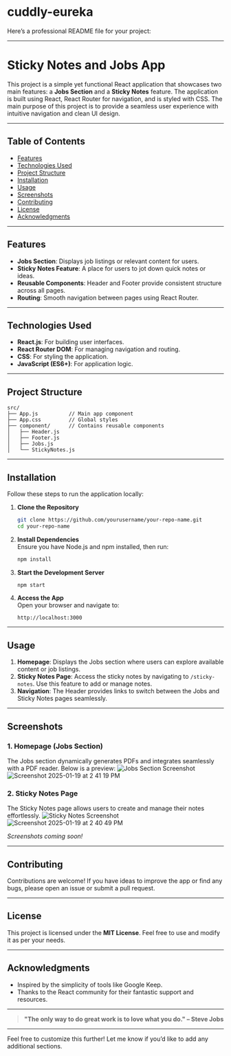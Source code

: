 # cuddly-eureka

Here’s a professional README file for your project:

---

# Sticky Notes and Jobs App

This project is a simple yet functional React application that showcases two main features: a **Jobs Section** and a **Sticky Notes** feature. The application is built using React, React Router for navigation, and is styled with CSS. The main purpose of this project is to provide a seamless user experience with intuitive navigation and clean UI design.

---

## Table of Contents
- [Features](#features)
- [Technologies Used](#technologies-used)
- [Project Structure](#project-structure)
- [Installation](#installation)
- [Usage](#usage)
- [Screenshots](#screenshots)
- [Contributing](#contributing)
- [License](#license)
- [Acknowledgments](#acknowledgments)

---

## Features
- **Jobs Section**: Displays job listings or relevant content for users.
- **Sticky Notes Feature**: A place for users to jot down quick notes or ideas.
- **Reusable Components**: Header and Footer provide consistent structure across all pages.
- **Routing**: Smooth navigation between pages using React Router.

---

## Technologies Used
- **React.js**: For building user interfaces.
- **React Router DOM**: For managing navigation and routing.
- **CSS**: For styling the application.
- **JavaScript (ES6+)**: For application logic.

---

## Project Structure
```
src/
├── App.js          // Main app component
├── App.css         // Global styles
├── component/      // Contains reusable components
│   ├── Header.js
│   ├── Footer.js
│   ├── Jobs.js
│   └── StickyNotes.js
```

---

## Installation

Follow these steps to run the application locally:

1. **Clone the Repository**  
   ```bash
   git clone https://github.com/yourusername/your-repo-name.git
   cd your-repo-name
   ```

2. **Install Dependencies**  
   Ensure you have Node.js and npm installed, then run:  
   ```bash
   npm install
   ```

3. **Start the Development Server**  
   ```bash
   npm start
   ```

4. **Access the App**  
   Open your browser and navigate to:  
   ```
   http://localhost:3000
   ```

---

## Usage
1. **Homepage**: Displays the Jobs section where users can explore available content or job listings.
2. **Sticky Notes Page**: Access the sticky notes by navigating to `/sticky-notes`. Use this feature to add or manage notes.
3. **Navigation**: The Header provides links to switch between the Jobs and Sticky Notes pages seamlessly.

---

## Screenshots

### 1. Homepage (Jobs Section) 
The Jobs section dynamically generates PDFs and integrates seamlessly with a PDF reader. Below is a preview:
![Jobs Section Screenshot](#)![Screenshot 2025-01-19 at 2 41 19 PM](https://github.com/user-attachments/assets/df8c5735-0c56-4253-8a8c-24db68dfdc5f)


### 2. Sticky Notes Page
The Sticky Notes page allows users to create and manage their notes effortlessly.
![Sticky Notes Screenshot](#)![Screenshot 2025-01-19 at 2 40 49 PM](https://github.com/user-attachments/assets/43be5969-c76a-49e6-aa9b-5b6c66192f08)


*Screenshots coming soon!*

---

## Contributing
Contributions are welcome! If you have ideas to improve the app or find any bugs, please open an issue or submit a pull request.

---

## License
This project is licensed under the **MIT License**. Feel free to use and modify it as per your needs.

---

## Acknowledgments
- Inspired by the simplicity of tools like Google Keep.
- Thanks to the React community for their fantastic support and resources.

---

> **"The only way to do great work is to love what you do." – Steve Jobs**  

--- 

Feel free to customize this further! Let me know if you’d like to add any additional sections.

